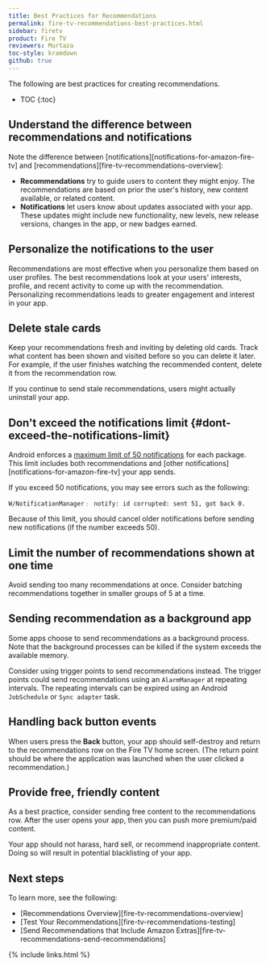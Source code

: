 ```yaml
---
title: Best Practices for Recommendations
permalink: fire-tv-recommendations-best-practices.html
sidebar: firetv
product: Fire TV
reviewers: Murtaza
toc-style: kramdown
github: true
---
```


The following are best practices for creating recommendations.

* TOC
{:toc}

## Understand the difference between recommendations and notifications

Note the difference between [notifications][notifications-for-amazon-fire-tv] and [recommendations][fire-tv-recommendations-overview]:

*  **Recommendations** try to guide users to content they might enjoy. The recommendations are based on prior the user's history, new content available, or related content.
*  **Notifications** let users know about updates associated with your app. These updates might include new functionality, new levels, new release versions, changes in the app, or new badges earned.

## Personalize the notifications to the user

Recommendations are most effective when you personalize them based on user profiles. The best recommendations look at your users' interests, profile, and recent activity to come up with the recommendation. Personalizing recommendations leads to greater engagement and interest in your app.

## Delete stale cards

Keep your recommendations fresh and inviting by deleting old cards. Track what content has been shown and visited before so you can delete it later. For example, if the user finishes watching the recommended content, delete it from the recommendation row.

If you continue to send stale recommendations, users might actually uninstall your app.

## Don't exceed the notifications limit {#dont-exceed-the-notifications-limit}

Android enforces a [maximum limit of 50 notifications][1] for each package. This limit includes both recommendations and [other notifications][notifications-for-amazon-fire-tv] your app sends.

If you exceed 50 notifications, you may see errors such as the following:

```
W/NotificationManager﹕ notify: id corrupted: sent 51, got back 0.
```

Because of this limit, you should cancel older notifications before sending new notifications (if the number exceeds 50).

## Limit the number of recommendations shown at one time

Avoid sending too many recommendations at once. Consider batching recommendations together in smaller groups of 5 at a time.

## Sending recommendation as a background app

Some apps choose to send recommendations as a background process. Note that the background processes can be killed if the system exceeds the available memory.

Consider using trigger points to send recommendations instead. The trigger points could send recommendations using an `AlarmManager` at repeating intervals. The repeating intervals can be expired using an Android `JobSchedule` or `Sync adapter` task.

## Handling back button events

When users press the **Back** button, your app should self-destroy and return to the recommendations row on the Fire TV home screen. (The return point should be where the application was launched when the user clicked a recommendation.)

## Provide free, friendly content

As a best practice, consider sending free content to the recommendations row. After the user opens your app, then you can push more premium/paid content.

Your app should not harass, hard sell, or recommend inappropriate content. Doing so will result in potential blacklisting of your app.


## Next steps

To learn more, see the following:

* [Recommendations Overview][fire-tv-recommendations-overview]
* [Test Your Recommendations][fire-tv-recommendations-testing]
* [Send Recommendations that Include Amazon Extras][fire-tv-recommendations-send-recommendations]

{% include links.html %}

[1]: https://android.googlesource.com/platform/frameworks/base/+/742a67127366c376fdf188ff99ba30b27d3bf90c/services/java/com/android/server/NotificationManagerService.java#71
